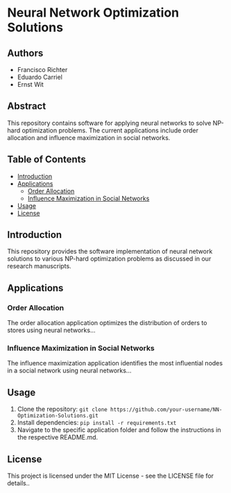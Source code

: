 # Neural Network Optimization Solutions

## Authors
- Francisco Richter
- Eduardo Carriel
- Ernst Wit

## Abstract
This repository contains software for applying neural networks to solve NP-hard optimization problems. The current applications include order allocation and influence maximization in social networks.

## Table of Contents
- [Introduction](#introduction)
- [Applications](#applications)
  - [Order Allocation](#order-allocation)
  - [Influence Maximization in Social Networks](#influence-maximization-in-social-networks)
- [Usage](#usage)
- [License](#license)

## Introduction
This repository provides the software implementation of neural network solutions to various NP-hard optimization problems as discussed in our research manuscripts.

## Applications

### Order Allocation
The order allocation application optimizes the distribution of orders to stores using neural networks...

### Influence Maximization in Social Networks
The influence maximization application identifies the most influential nodes in a social network using neural networks...

## Usage
1. Clone the repository: `git clone https://github.com/your-username/NN-Optimization-Solutions.git`
2. Install dependencies: `pip install -r requirements.txt`
3. Navigate to the specific application folder and follow the instructions in the respective README.md.

## License
This project is licensed under the MIT License - see the LICENSE file for details..
